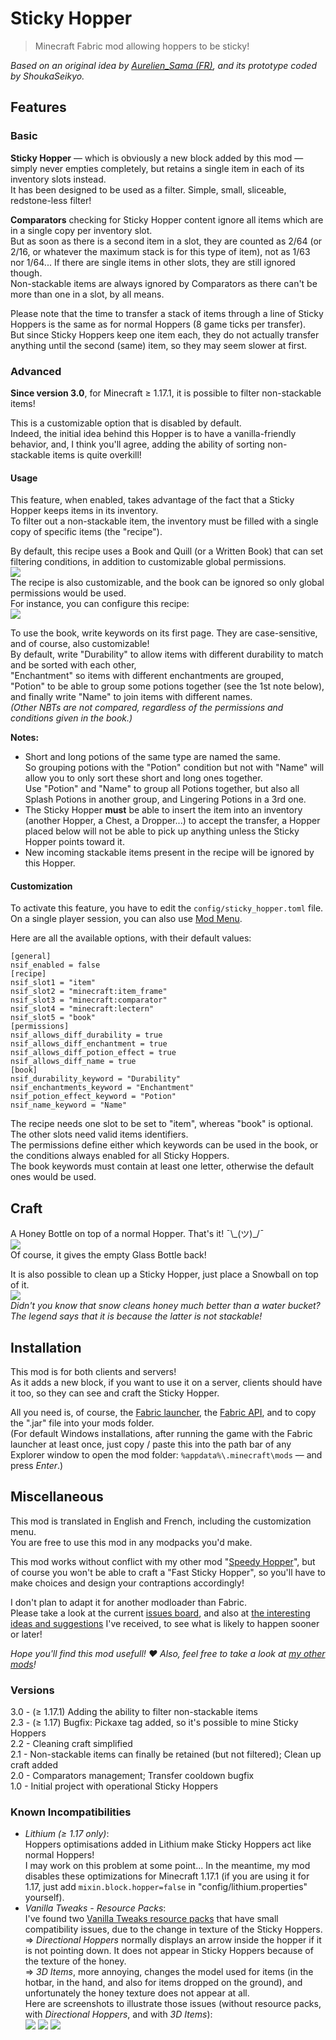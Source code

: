 # Sticky Hopper

> Minecraft Fabric mod allowing hoppers to be sticky!

*Based on an original idea by [Aurelien_Sama (FR)](https://www.youtube.com/watch?v=3dE8PJsWcLo&ab_channel=Aurelien_SamaAurelien_Sama), and its prototype coded by ShoukaSeikyo.*


## Features

### Basic

**Sticky Hopper** — which is obviously a new block added by this mod — simply never empties completely, but retains a single item in each of its inventory slots instead.  
It has been designed to be used as a filter. Simple, small, sliceable, redstone-less filter!

**Comparators** checking for Sticky Hopper content ignore all items which are in a single copy per inventory slot.  
But as soon as there is a second item in a slot, they are counted as 2/64 (or 2/16, or whatever the maximum stack is for this type of item), not as 1/63 nor 1/64...
If there are single items in other slots, they are still ignored though.  
Non-stackable items are always ignored by Comparators as there can't be more than one in a slot, by all means.

Please note that the time to transfer a stack of items through a line of Sticky Hoppers is the same as for normal Hoppers (8 game ticks per transfer).  
But since Sticky Hoppers keep one item each, they do not actually transfer anything until the second (same) item, so they may seem slower at first.


### Advanced

**Since version 3.0**, for Minecraft ≥ 1.17.1, it is possible to filter non-stackable items!
  
This is a customizable option that is disabled by default.  
Indeed, the initial idea behind this Hopper is to have a vanilla-friendly behavior, and, I think you'll agree, adding the ability of sorting non-stackable items is quite overkill!


#### Usage

This feature, when enabled, takes advantage of the fact that a Sticky Hopper keeps items in its inventory.  
To filter out a non-stackable item, the inventory must be filled with a single copy of specific items (the "recipe").

By default, this recipe uses a Book and Quill (or a Written Book) that can set filtering conditions, in addition to customizable global permissions.  
![](https://media.forgecdn.net/attachments/403/978/nsif_recipe_with_book.png)    
The recipe is also customizable, and the book can be ignored so only global permissions would be used.  
For instance, you can configure this recipe:  
![](https://media.forgecdn.net/attachments/402/360/non-stackable_items_filter_recipe.png)

To use the book, write keywords on its first page. They are case-sensitive, and of course, also customizable!  
By default, write "Durability" to allow items with different durability to match and be sorted with each other,  
"Enchantment" so items with different enchantments are grouped,  
"Potion" to be able to group some potions together (see the 1st note below),  
and finally write "Name" to join items with different names.  
*(Other NBTs are not compared, regardless of the permissions and conditions given in the book.)*

**Notes:**
- Short and long potions of the same type are named the same.  
  So grouping potions with the "Potion" condition but not with "Name" will allow you to only sort these short and long ones together.  
  Use "Potion" and "Name" to group all Potions together, but also all Splash Potions in another group, and Lingering Potions in a 3rd one.
- The Sticky Hopper **must** be able to insert the item into an inventory (another Hopper, a Chest, a Dropper...) to accept the transfer, a Hopper placed below will not be able to pick up anything unless the Sticky Hopper points toward it.
- New incoming stackable items present in the recipe will be ignored by this Hopper.


#### Customization

To activate this feature, you have to edit the `config/sticky_hopper.toml` file.  
On a single player session, you can also use [Mod Menu](https://www.curseforge.com/minecraft/mc-mods/modmenu).

Here are all the available options, with their default values:
```
[general]
nsif_enabled = false
[recipe]
nsif_slot1 = "item"
nsif_slot2 = "minecraft:item_frame"
nsif_slot3 = "minecraft:comparator"
nsif_slot4 = "minecraft:lectern"
nsif_slot5 = "book"
[permissions]
nsif_allows_diff_durability = true
nsif_allows_diff_enchantment = true
nsif_allows_diff_potion_effect = true
nsif_allows_diff_name = true
[book]
nsif_durability_keyword = "Durability"
nsif_enchantments_keyword = "Enchantment"
nsif_potion_effect_keyword = "Potion"
nsif_name_keyword = "Name"
```

The recipe needs one slot to be set to "item", whereas "book" is optional. The other slots need valid items identifiers.  
The permissions define either which keywords can be used in the book, or the conditions always enabled for all Sticky Hoppers.  
The book keywords must contain at least one letter, otherwise the default ones would be used.


## Craft

A Honey Bottle on top of a normal Hopper. That's it! ¯\\\_(ツ)\_/¯  
![](https://media.forgecdn.net/attachments/373/562/sticky_hopper_craft.png)  
Of course, it gives the empty Glass Bottle back!

It is also possible to clean up a Sticky Hopper, just place a Snowball on top of it.  
![](https://media.forgecdn.net/attachments/374/102/hopper_craft.png)  
*Didn't you know that snow cleans honey much better than a water bucket? The legend says that it is because the latter is not stackable!*


## Installation

This mod is for both clients and servers!  
As it adds a new block, if you want to use it on a server, clients should have it too, so they can see and craft the Sticky Hopper.

All you need is, of course, the [Fabric launcher](https://fabricmc.net/use/), the [Fabric API](https://www.curseforge.com/minecraft/mc-mods/fabric-api), and to copy the ".jar" file into your mods folder.  
(For default Windows installations, after running the game with the Fabric launcher at least once, just copy / paste this into the path bar of any Explorer window to open the mod folder: `%appdata%\.minecraft\mods` — and press *Enter*.)


## Miscellaneous

This mod is translated in English and French, including the customization menu.  
You are free to use this mod in any modpacks you'd make.

This mod works without conflict with my other mod "[Speedy Hopper](https://www.curseforge.com/minecraft/mc-mods/speedy-hopper)", but of course you won't be able to craft a "Fast Sticky Hopper", so you'll have to make choices and design your contraptions accordingly!

I don't plan to adapt it for another modloader than Fabric.  
Please take a look at the current [issues board](https://dev.cuicui.ovh/minecraft/sticky-hopper/-/boards), and also at [the interesting ideas and suggestions](https://dev.cuicui.ovh/minecraft/sticky-hopper/-/wikis/Ideas) I've received, to see what is likely to happen sooner or later!

*Hope you'll find this mod usefull! ♥ Also, feel free to take a look at [my other mods](https://www.curseforge.com/members/cuicui_off/projects)!*


### Versions

3.0 - (≥ 1.17.1) Adding the ability to filter non-stackable items  
2.3 - (≥ 1.17) Bugfix: Pickaxe tag added, so it's possible to mine Sticky Hoppers  
2.2 - Cleaning craft simplified  
2.1 - Non-stackable items can finally be retained (but not filtered); Clean up craft added  
2.0 - Comparators management; Transfer cooldown bugfix  
1.0 - Initial project with operational Sticky Hoppers


### Known Incompatibilities

- _Lithium (≥ 1.17 only)_:  
  Hoppers optimisations added in Lithium make Sticky Hoppers act like normal Hoppers!  
  I may work on this problem at some point... In the meantime, my mod disables these optimizations for Minecraft 1.17.1 (if you are using it for 1.17, just add `mixin.block.hopper=false` in "config/lithium.properties" yourself).
- _Vanilla Tweaks - Resource Packs_:  
  I've found two [Vanilla Tweaks resource packs](https://vanillatweaks.net/picker/resource-packs/) that have small compatibility issues, due to the change in texture of the Sticky Hoppers.  
  => _Directional Hoppers_ normally displays an arrow inside the hopper if it is not pointing down. It does not appear in Sticky Hoppers because of the texture of the honey.  
  => _3D Items_, more annoying, changes the model used for items (in the hotbar, in the hand, and also for items dropped on the ground), and unfortunately the honey texture does not appear at all.  
  Here are screenshots to illustrate those issues (without resource packs, with _Directional Hoppers_, and with _3D Items_):  
  ![](https://media.forgecdn.net/attachments/401/587/resource_pack_no.png)
  ![](https://media.forgecdn.net/attachments/401/589/resource_pack_directional_hoppers.png)
  ![](https://media.forgecdn.net/attachments/401/591/resource_pack_3d_items.png)
